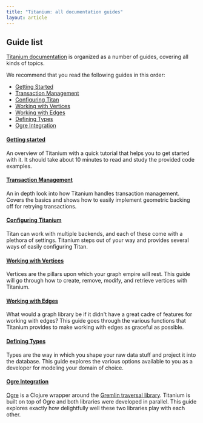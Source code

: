 ```yaml
---
title: "Titanium: all documentation guides"
layout: article
---
```


## Guide list

[Titanium documentation](https://github.com/clojurewerkz/titanium.docs) is organized as a number of guides, covering all kinds of topics.

We recommend that you read the following guides in this order:

 * [Getting Started](/articles/getting_started.html)
 * [Transaction Management](/articles/transactions.html)
 * [Configuring Titan](/articles/configuration.html) 
 * [Working with Vertices](/articles/vertices.html)
 * [Working with Edges](/articles/edges.html) 
 * [Defining Types](/articles/types.html)  
 * [Ogre Integration](/articles/ogre.html)    


#### [Getting started](/articles/getting_started.html)

An overview of Titanium with a quick tutorial that helps you to get
started with it. It should take about 10 minutes to read and study the
provided code examples.

#### [Transaction Management](/articles/transactions.html)

An in depth look into how Titanium handles transaction management.
Covers the basics and shows how to easily implement geometric backing
off for retrying transactions.

#### [Configuring Titanium](/articles/configuration.html) 

Titan can work with multiple backends, and each of these come with a
plethora of settings. Titanium steps out of your way and provides
several ways of easily configuring Titan.

#### [Working with Vertices](/articles/vertices.html)

Vertices are the pillars upon which your graph empire will rest. This
guide will go through how to create, remove, modify, and retrieve
vertices with Titanium.

#### [Working with Edges](/articles/edges.html) 

What would a graph library be if it didn't have a great cadre of
features for working with edges? This guide goes through the various
functions that Titanium provides to make working with edges as
graceful as possible.

#### [Defining Types](/articles/types.html)  

Types are the way in which you shape your raw data stuff and project
it into the database. This guide explores the various options
available to you as a developer for modeling your domain of choice.

#### [Ogre Integration](/articles/ogre.html)    

[Ogre](http://ogre.clojurewerkz.org/) is a Clojure wrapper around the
[Gremlin traversal library](https://github.com/tinkerpop/gremlin/wiki).
Titanium is built on top of Ogre and both libraries were developed in
parallel. This guide explores exactly how delightfully well these two
libraries play with each other.
